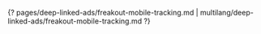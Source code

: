 {? pages/deep-linked-ads/freakout-mobile-tracking.md | multilang/deep-linked-ads/freakout-mobile-tracking.md ?}
